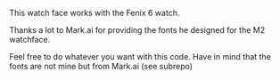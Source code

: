 This watch face works with the Fenix 6 watch.

Thanks a lot to Mark.ai for providing the fonts he designed for the M2 watchface.

Feel free to do whatever you want with this code. Have in mind that the fonts are not mine but from Mark.ai (see
subrepo)
